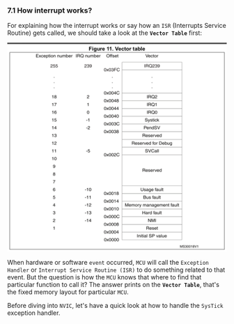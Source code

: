 ### <a name="how-exception-works">7.1 How interrupt works?</a>

For explaining how the interrupt works or say how an `ISR` (Interrupts Service Routine) gets called, 
we should take a look at the **`Vector Table`** first:

![vector-table.png](../images/interrupts/vector-table.png)

When hardware or software `event` occurred, `MCU` will call the `Exception Handler` or `Interrupt Service Routine (ISR)` 
to do something related to that event. But the question is how the `MCU` knows that where to find that 
particular function to call it? The answer prints on the **`Vector Table`**, that's the fixed memory layout
for particular `MCU`.

Before diving into `NVIC`, let's have a quick look at how to handle the `SysTick` exception handler.

</br>


